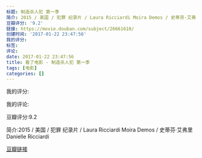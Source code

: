 ```yaml
---
标题: 制造杀人犯 第一季
简介: 2015 / 美国 / 犯罪 纪录片 / Laura Ricciardi Moira Demos / 史蒂芬·艾弗里 Danielle Ricciardi
豆瓣评分: '9.2'
链接: https://movie.douban.com/subject/26661610/
创建时间: '2017-01-22 23:47:56'
我的评分:
标签:
评论:
date: 2017-01-22 23:47:56
title: 看了电影 - 制造杀人犯 第一季
tags: [电影]
categories: []
---
```


我的评分:

我的评论:

豆瓣评分:9.2

简介:2015 / 美国 / 犯罪 纪录片 / Laura Ricciardi Moira Demos / 史蒂芬·艾弗里 Danielle Ricciardi

[豆瓣链接](https://movie.douban.com/subject/26661610/)

